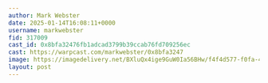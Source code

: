 ```yaml
---
author: Mark Webster
date: 2025-01-14T16:08:11+0000
username: markwebster
fid: 317009
cast_id: 0x8bfa32476fb1adcad3799b39ccab76fd709256ec
cast: https://warpcast.com/markwebster/0x8bfa3247
image: https://imagedelivery.net/BXluQx4ige9GuW0Ia56BHw/f4f4d577-f0fa-4c3f-81e8-85f885b5c700/original
layout: post
---
```

  

<img src='https://imagedelivery.net/BXluQx4ige9GuW0Ia56BHw/f4f4d577-f0fa-4c3f-81e8-85f885b5c700/original' alt='' referrerpolicy='no-referrer'/>